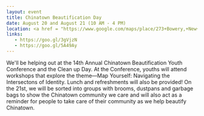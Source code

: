 ```yaml
---
layout: event
title: Chinatown Beautification Day
date: August 20 and August 21 (10 AM - 4 PM)
location: <a href = "https://www.google.com/maps/place/273+Bowery,+New+York,+NY+10002/@40.7239082,-73.992428,17z/data=!4m5!3m4!1s0x89c25985afceb03d:0x6a0a8867f932922!8m2!3d40.7237496!4d-73.992395">273 Bowery St.</a> (8/20) and <a href="https://www.google.com/maps/search/Chatham+Square,+New+York,+NY/@40.7134671,-73.9996493,17z/data=!3m1!4b1">Catham Square</a> (8/21), Manhattan 
links: 
   - https://goo.gl/3gVjzN
   - https://goo.gl/5A49Ay
---
```

We'll be helping out at the 14th Annual Chinatown Beautification Youth Conference and the Clean up Day. At the Conference, youths will attend workshops that explore the theme—Map Yourself: Navigating the Intersectons of Identity. Lunch and refreshments will also be provided! On the 21st, we will be sorted into groups with brooms, dustpans and garbage bags to show the Chinatown community we care and will also act as a reminder for people to take care of their community as we help beautify Chinatown.
